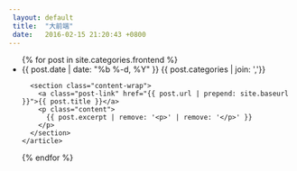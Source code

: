 ```yaml
---
 layout: default
 title:  "大前端"
 date:   2016-02-15 21:20:43 +0800
---
```


<ul class="post-list">
{% for post in site.categories.frontend %}
  <li>
    <article>
      <aside class="post-meta">
        <time>{{ post.date | date: "%b %-d, %Y" }}</time>
        <span href="">{{ post.categories | join: ','}}</span>
      </aside>

      <section class="content-wrap">
        <a class="post-link" href="{{ post.url | prepend: site.baseurl }}">{{ post.title }}</a>
        <p class="content">
          {{ post.excerpt | remove: '<p>' | remove: '</p>' }}
        </p>
      </section>
    </article>
  </li>
{% endfor %}
</ul>
